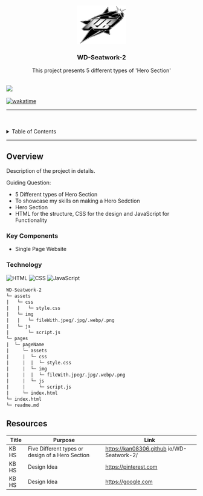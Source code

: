 <a name="readme-top">

<br/>

<br />
<div align="center">
  <a href="https://github.com/kan08306/">
    <img src="./assets/img/KBlogo.png" alt="Nyebe" width="130" height="100">
  </a>
  <h3 align="center">WD-Seatwork-2</h3>
</div>
<div align="center">
  This project presents 5 different types of 'Hero Section'
</div>

<br />

![](https://visit-counter.vercel.app/counter.png?page=kan08306/WD-Seatwork-2)

[![wakatime](https://wakatime.com/badge/user/018dd99a-4985-4f98-8216-6ca6fe2ce0f8/project/63501637-9a31-42f0-960d-4d0ab47977f8.svg)](https://wakatime.com/badge/user/018dd99a-4985-4f98-8216-6ca6fe2ce0f8/project/63501637-9a31-42f0-960d-4d0ab47977f8)

---

<br />
<br />

<!-- TODO: If you want to add more layers for your readme -->
<details>
  <summary>Table of Contents</summary>
  <ol>
    <li>
      <a href="#overview">Overview</a>
      <ol>
        <li>
          <a href="#key-components">Key Components</a>
        </li>
        <li>
          <a href="#technology">Technology</a>
        </li>
      </ol>
    </li>
    <li>
      <a href="#rule,-practices-and-principles">Rules, Practices and Principles</a>
    </li>
    <li>
      <a href="#resources">Resources</a>
    </li>
  </ol>
</details>

---

## Overview

Description of the project in details.

Guiding Question:
- 5 Different types of Hero Section
- To showcase my skills on making a Hero Sedction
- Hero Section
- HTML for the structure, CSS for the design and JavaScript for Functionality 

### Key Components
<!-- TODO: List of Key Components -->
<!-- The following are just sample -->
- Single Page Website


### Technology
<!-- TODO: List of Technology Used -->
![HTML](https://img.shields.io/badge/HTML-E34F26?style=for-the-badge&logo=html5&logoColor=white)
![CSS](https://img.shields.io/badge/CSS-1572B6?style=for-the-badge&logo=css3&logoColor=white)
![JavaScript](https://img.shields.io/badge/JavaScript-F7DF1E?style=for-the-badge&logo=javascript&logoColor=white)




```
WD-Seatwork-2
└─ assets
|   └─ css
|   |   └─ style.css
|   └─ img
|   |   └─ fileWith.jpeg/.jpg/.webp/.png
|   └─ js
|       └─ script.js
└─ pages
|  └─ pageName
|     └─ assets
|     |  └─ css
|     |  |  └─ style.css
|     |  └─ img
|     |  |  └─ fileWith.jpeg/.jpg/.webp/.png
|     |  └─ js
|     |     └─ script.js
|     └─ index.html
└─ index.html
└─ readme.md
```

## Resources

<!-- TODO: Add References -->
| Title | Purpose | Link |
|-|-|-|
| KB HS | Five Different types or design of a Hero Section | https://kan08306.github io/WD-Seatwork-2/ |
| KB HS | Design Idea                                      | https://pinterest.com                     |
| KB HS | Design Idea                                      | https://google.com                        |
